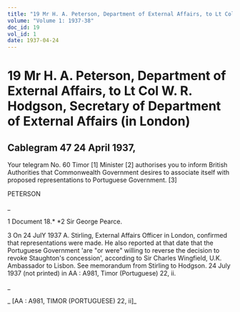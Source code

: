 ```yaml
---
title: "19 Mr H. A. Peterson, Department of External Affairs, to Lt Col W. R. Hodgson, Secretary of Department of External Affairs (in London)"
volume: "Volume 1: 1937-38"
doc_id: 19
vol_id: 1
date: 1937-04-24
---
```


# 19 Mr H. A. Peterson, Department of External Affairs, to Lt Col W. R. Hodgson, Secretary of Department of External Affairs (in London)

## Cablegram 47 24 April 1937,

Your telegram No. 60 Timor [1] Minister [2] authorises you to inform British Authorities that Commonwealth Government desires to associate itself with proposed representations to Portuguese Government. [3]

PETERSON

_

1 Document 18.* *2 Sir George Pearce.

3 On 24 JulY 1937 A. Stirling, External Affairs Officer in London, confirmed that representations were made. He also reported at that date that the Portuguese Government 'are "or were" willing to reverse the decision to revoke Staughton's concession', according to Sir Charles Wingfield, U.K. Ambassador to Lisbon. See memorandum from Stirling to Hodgson. 24 July 1937 (not printed) in AA : A981, Timor (Portuguese) 22, ii.

_

_ [AA : A981, TIMOR (PORTUGUESE) 22, ii]_

